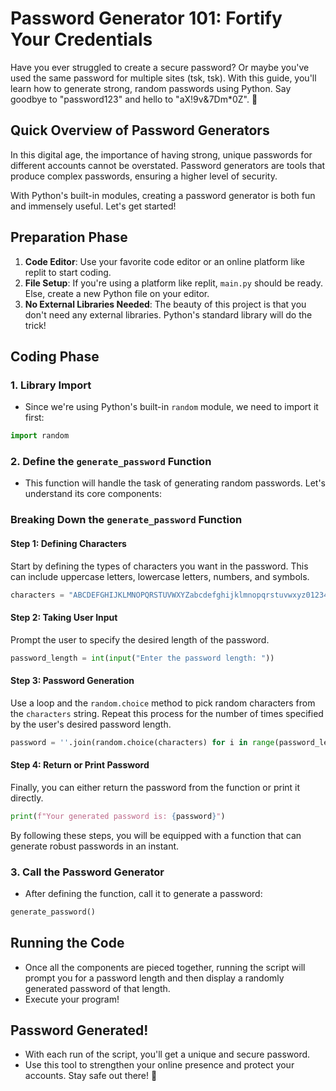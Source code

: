 # **Password Generator 101: Fortify Your Credentials**

Have you ever struggled to create a secure password? Or maybe you've used the same password for multiple sites (tsk, tsk). With this guide, you'll learn how to generate strong, random passwords using Python. Say goodbye to "password123" and hello to "aX!9v&7Dm\*0Z". 🎉

## **Quick Overview of Password Generators**

In this digital age, the importance of having strong, unique passwords for different accounts cannot be overstated. Password generators are tools that produce complex passwords, ensuring a higher level of security.

With Python's built-in modules, creating a password generator is both fun and immensely useful. Let's get started!

## **Preparation Phase**

1. **Code Editor**: Use your favorite code editor or an online platform like replit to start coding.
2. **File Setup**: If you're using a platform like replit, `main.py` should be ready. Else, create a new Python file on your editor.
3. **No External Libraries Needed**: The beauty of this project is that you don't need any external libraries. Python's standard library will do the trick!

## **Coding Phase**

### 1. Library Import

- Since we're using Python's built-in `random` module, we need to import it first:

```python
import random
```

### 2. Define the `generate_password` Function

- This function will handle the task of generating random passwords. Let's understand its core components:

### Breaking Down the `generate_password` Function

#### Step 1: Defining Characters

Start by defining the types of characters you want in the password. This can include uppercase letters, lowercase letters, numbers, and symbols.

```python
characters = "ABCDEFGHIJKLMNOPQRSTUVWXYZabcdefghijklmnopqrstuvwxyz0123456789!\"#$%&'()*+, -./:;<=>?@[\\]^_`{|}~"
```

#### Step 2: Taking User Input

Prompt the user to specify the desired length of the password.

```python
password_length = int(input("Enter the password length: "))
```

#### Step 3: Password Generation

Use a loop and the `random.choice` method to pick random characters from the `characters` string. Repeat this process for the number of times specified by the user's desired password length.

```python
password = ''.join(random.choice(characters) for i in range(password_length))
```

#### Step 4: Return or Print Password

Finally, you can either return the password from the function or print it directly.

```python
print(f"Your generated password is: {password}")
```

By following these steps, you will be equipped with a function that can generate robust passwords in an instant.

### 3. Call the Password Generator

- After defining the function, call it to generate a password:

```python
generate_password()
```

## Running the Code

- Once all the components are pieced together, running the script will prompt you for a password length and then display a randomly generated password of that length.
- Execute your program!

## Password Generated!

- With each run of the script, you'll get a unique and secure password.
- Use this tool to strengthen your online presence and protect your accounts. Stay safe out there! 🔐
